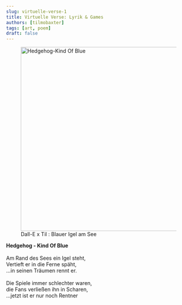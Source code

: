 ```yaml
---
slug: virtuelle-verse-1
title: Virtuelle Verse: Lyrik & Games
authors: [tilmobaxter]
tags: [art, poem]
draft: false
---
```





<!--truncate-->


<figure>
  <img src="https://irgendwasmitkunden.de/DALL·E%20x%20Til%20-%20Hedgehog%20Kind%20Of%20Blue.png" alt="Hedgehog-Kind Of Blue" width="500" height="500" /> 
  <figcaption>Dall-E x Til : Blauer Igel am See</figcaption>
</figure>
<p>
<b>Hedgehog - Kind Of Blue</b> <br />
<br />
Am Rand des Sees ein Igel steht,<br />
Vertieft er in die Ferne späht,<br />
...in seinen Träumen rennt er.<br />
<br />
Die Spiele immer schlechter waren,<br />
die Fans verließen ihn in Scharen,<br />
...jetzt ist er nur noch Rentner<br /></p>
